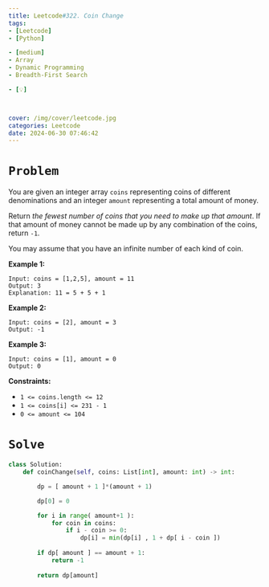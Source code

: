 ```yaml
---
title: Leetcode#322. Coin Change
tags:
- [Leetcode]
- [Python]

- [medium]
- Array
- Dynamic Programming
- Breadth-First Search

- [💡]



cover: /img/cover/leetcode.jpg
categories: Leetcode
date: 2024-06-30 07:46:42
---
```


# `Problem`

You are given an integer array `coins` representing coins of different denominations and an integer `amount` representing a total amount of money.

Return *the fewest number of coins that you need to make up that amount*. If that amount of money cannot be made up by any combination of the coins, return `-1`.

You may assume that you have an infinite number of each kind of coin.

**Example 1:**

```
Input: coins = [1,2,5], amount = 11
Output: 3
Explanation: 11 = 5 + 5 + 1

```

**Example 2:**

```
Input: coins = [2], amount = 3
Output: -1

```

**Example 3:**

```
Input: coins = [1], amount = 0
Output: 0

```

**Constraints:**

- `1 <= coins.length <= 12`
- `1 <= coins[i] <= 231 - 1`
- `0 <= amount <= 104`

# `Solve`

```python
class Solution:
    def coinChange(self, coins: List[int], amount: int) -> int:

        dp = [ amount + 1 ]*(amount + 1)

        dp[0] = 0

        for i in range( amount+1 ):
            for coin in coins:
                if i - coin >= 0:
                    dp[i] = min(dp[i] , 1 + dp[ i - coin ])
        
        if dp[ amount ] == amount + 1:
            return -1
        
        return dp[amount]
        
```